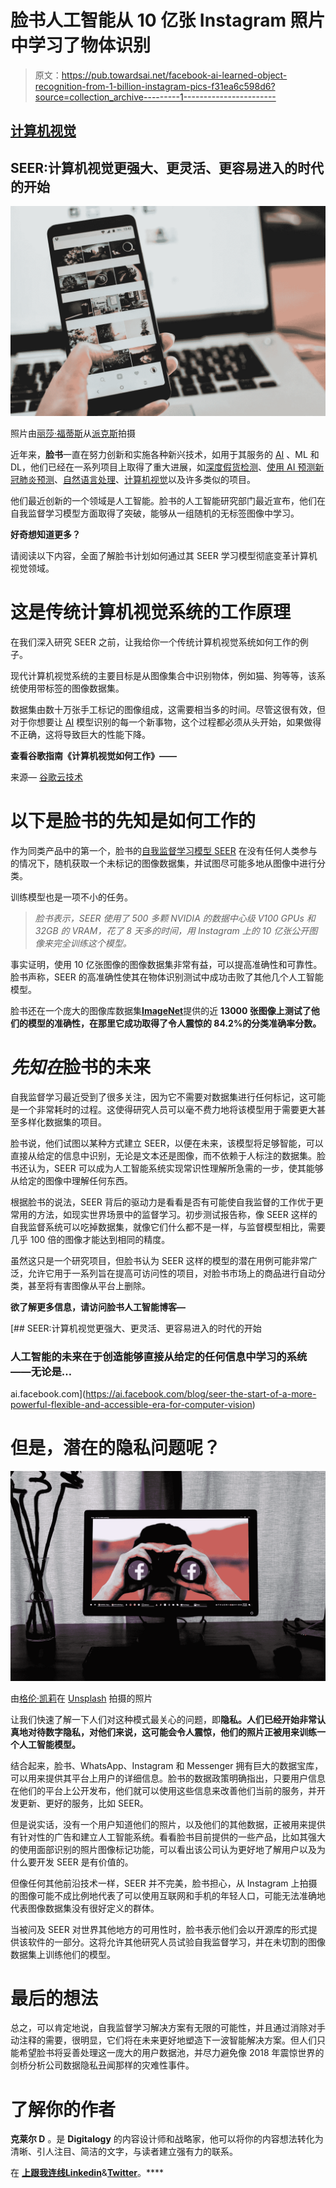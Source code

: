 # 脸书人工智能从 10 亿张 Instagram 照片中学习了物体识别

> 原文：<https://pub.towardsai.net/facebook-ai-learned-object-recognition-from-1-billion-instagram-pics-f31ea6c598d6?source=collection_archive---------1----------------------->

## [计算机视觉](https://towardsai.net/p/category/computer-vision)

## SEER:计算机视觉更强大、更灵活、更容易进入的时代的开始

![](img/0a97693059a0764de1ef873632fe7dc0.png)

照片由[丽莎·福蒂斯](https://www.pexels.com/@fotios-photos?utm_content=attributionCopyText&utm_medium=referral&utm_source=pexels)从[派克斯](https://www.pexels.com/photo/person-holding-midnight-black-samsung-galaxy-s8-turn-on-near-macbook-pro-1092671/?utm_content=attributionCopyText&utm_medium=referral&utm_source=pexels)拍摄

近年来，**脸书**一直在努力创新和实施各种新兴技术，如用于其服务的 [AI](https://becominghuman.ai/cheat-sheets-for-ai-neural-networks-machine-learning-deep-learning-big-data-678c51b4b463) 、ML 和 DL，他们已经在一系列项目上取得了重大进展，如[深度假货检测](https://ai.facebook.com/datasets/dfdc/)、[使用 AI 预测新冠肺炎预测](https://ai.facebook.com/tools/covid-19-forecasting/)、[自然语言处理](https://ai.facebook.com/research/NLP/)、[计算机视觉](https://www.facebook.com/careers/life/computer-vision)以及许多类似的项目。

他们最近创新的一个领域是人工智能。脸书的人工智能研究部门最近宣布，他们在自我监督学习模型方面取得了突破，能够从一组随机的无标签图像中学习。

**好奇想知道更多？**

请阅读以下内容，全面了解脸书计划如何通过其 SEER 学习模型彻底变革计算机视觉领域。

# 这是传统计算机视觉系统的工作原理

在我们深入研究 SEER 之前，让我给你一个传统计算机视觉系统如何工作的例子。

现代计算机视觉系统的主要目标是从图像集合中识别物体，例如猫、狗等等，该系统使用带标签的图像数据集。

数据集由数十万张手工标记的图像组成，这需要相当多的时间。尽管这很有效，但对于你想要让 [AI](https://becominghuman.ai/cheat-sheets-for-ai-neural-networks-machine-learning-deep-learning-big-data-678c51b4b463) 模型识别的每一个新事物，这个过程都必须从头开始，如果做得不正确，这将导致巨大的性能下降。

**查看谷歌指南《计算机视觉如何工作》——**

来源— [谷歌云技术](https://www.youtube.com/watch?v=OcycT1Jwsns)

# 以下是脸书的先知是如何工作的

作为同类产品中的第一个，脸书的[自我监督学习模型 SEER](https://ai.facebook.com/blog/seer-the-start-of-a-more-powerful-flexible-and-accessible-era-for-computer-vision) 在没有任何人类参与的情况下，随机获取一个未标记的图像数据集，并试图尽可能多地从图像中进行分类。

训练模型也是一项不小的任务。

> *脸书表示，SEER 使用了 500 多颗 NVIDIA 的数据中心级 V100 GPUs 和 32GB 的 VRAM，花了 8 天多的时间，用 Instagram 上的 10 亿张公开图像来完全训练这个模型。*

事实证明，使用 10 亿张图像的图像数据集非常有益，可以提高准确性和可靠性。脸书声称，SEER 的高准确性使其在物体识别测试中成功击败了其他几个人工智能模型。

脸书还在一个庞大的图像库数据集[**ImageNet**](http://image-net.org/)提供的近 **13000 张图像上测试了他们的模型的准确性，在那里它成功取得了令人震惊的 84.2%的分类准确率分数。**

# *先知在*脸书的未来

自我监督学习最近受到了很多关注，因为它不需要对数据集进行任何标记，这可能是一个非常耗时的过程。这使得研究人员可以毫不费力地将该模型用于需要更大甚至多样化数据集的项目。

脸书说，他们试图以某种方式建立 SEER，以便在未来，该模型将足够智能，可以直接从给定的信息中识别，无论是文本还是图像，而不依赖于人标注的数据集。脸书还认为，SEER 可以成为人工智能系统实现常识性理解所急需的一步，使其能够从给定的图像中理解任何东西。

根据脸书的说法，SEER 背后的驱动力是看看是否有可能使自我监督的工作优于更常用的方法，如现实世界场景中的监督学习。初步测试报告称，像 SEER 这样的自我监督系统可以吃掉数据集，就像它们什么都不是一样，与监督模型相比，需要几乎 100 倍的图像才能达到相同的精度。

虽然这只是一个研究项目，但脸书认为 SEER 这样的模型的潜在用例可能非常广泛，允许它用于一系列旨在提高可访问性的项目，对脸书市场上的商品进行自动分类，甚至将有害图像从平台上删除。

**欲了解更多信息，请访问脸书人工智能博客—**

[](https://ai.facebook.com/blog/seer-the-start-of-a-more-powerful-flexible-and-accessible-era-for-computer-vision) [## SEER:计算机视觉更强大、更灵活、更容易进入的时代的开始

### 人工智能的未来在于创造能够直接从给定的任何信息中学习的系统——无论是…

ai.facebook.com](https://ai.facebook.com/blog/seer-the-start-of-a-more-powerful-flexible-and-accessible-era-for-computer-vision) 

# 但是，潜在的隐私问题呢？

![](img/2df71b4484f7e60798188b782081d47a.png)

由[格伦·凯莉](https://unsplash.com/@glencarrie?utm_source=unsplash&utm_medium=referral&utm_content=creditCopyText)在 [Unsplash](https://becominghuman.ai/?utm_source=unsplash&utm_medium=referral&utm_content=creditCopyText) 拍摄的照片

让我们快速了解一下人们对这种模式最关心的问题，即**隐私。人们已经开始非常认真地对待数字隐私，对他们来说，这可能会令人震惊，他们的照片正被用来训练一个人工智能模型。**

结合起来，脸书、WhatsApp、Instagram 和 Messenger 拥有巨大的数据宝库，可以用来提供其平台上用户的详细信息。脸书的数据政策明确指出，只要用户信息在他们的平台上公开发布，他们就可以使用这些信息来改善他们当前的服务，并开发更新、更好的服务，比如 SEER。

但是说实话，没有一个用户知道他们的照片，以及他们的其他数据，正被用来提供有针对性的广告和建立人工智能系统。看看脸书目前提供的一些产品，比如其强大的使用面部识别的照片图像标记功能，可以看出该公司认为更好地了解用户以及为什么要开发 SEER 是有价值的。

但像任何其他前沿技术一样，SEER 并不完美，脸书担心，从 Instagram 上拍摄的图像可能不成比例地代表了可以使用互联网和手机的年轻人口，可能无法准确地代表图像数据集没有很好定义的群体。

当被问及 SEER 对世界其他地方的可用性时，脸书表示他们会以开源库的形式提供该软件的一部分。这将允许其他研究人员试验自我监督学习，并在未切割的图像数据集上训练他们的模型。

# 最后的想法

总之，可以肯定地说，自我监督学习解决方案有无限的可能性，并且通过消除对手动注释的需要，很明显，它们将在未来更好地塑造下一波智能解决方案。但人们只能希望脸书将妥善处理这一庞大的用户数据池，并尽力避免像 2018 年震惊世界的剑桥分析公司数据隐私丑闻那样的灾难性事件。

# 了解你的作者

**克莱尔 D** 。是 **Digitalogy** 的内容设计师和战略家，他可以将你的内容想法转化为清晰、引人注目、简洁的文字，与读者建立强有力的联系。

在 [**上跟我连线**](https://medium.com/@harish_6956)**[**Linkedin**](https://www.linkedin.com/in/claire-d-costa-a0379419b/)**&**[**Twitter**](https://twitter.com/ClaireDCosta2)**。****